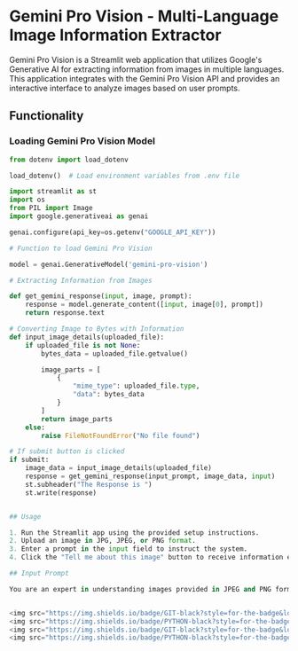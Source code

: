 # Gemini Pro Vision - Multi-Language Image Information Extractor

Gemini Pro Vision is a Streamlit web application that utilizes Google's Generative AI for extracting information from images in multiple languages. This application integrates with the Gemini Pro Vision API and provides an interactive interface to analyze images based on user prompts.

## Functionality

### Loading Gemini Pro Vision Model

```python
from dotenv import load_dotenv

load_dotenv()  # Load environment variables from .env file

import streamlit as st 
import os 
from PIL import Image
import google.generativeai as genai

genai.configure(api_key=os.getenv("GOOGLE_API_KEY"))

# Function to load Gemini Pro Vision

model = genai.GenerativeModel('gemini-pro-vision')

# Extracting Information from Images

def get_gemini_response(input, image, prompt):
    response = model.generate_content([input, image[0], prompt])
    return response.text

# Converting Image to Bytes with Information
def input_image_details(uploaded_file):
    if uploaded_file is not None:
        bytes_data = uploaded_file.getvalue()

        image_parts = [
            {
                "mime_type": uploaded_file.type,
                "data": bytes_data
            }
        ]
        return image_parts
    else:
        raise FileNotFoundError("No file found")

# If submit button is clicked
if submit:
    image_data = input_image_details(uploaded_file)
    response = get_gemini_response(input_prompt, image_data, input)
    st.subheader("The Response is ")
    st.write(response)


## Usage

1. Run the Streamlit app using the provided setup instructions.
2. Upload an image in JPG, JPEG, or PNG format.
3. Enter a prompt in the input field to instruct the system.
4. Click the "Tell me about this image" button to receive information extracted from the image.

## Input Prompt

You are an expert in understanding images provided in JPEG and PNG formats. We will upload an image, and you will have to answer questions about that uploaded image.


<img src="https://img.shields.io/badge/GIT-black?style=for-the-badge&logo=GIT&logoColor=F05032"/>
<img src="https://img.shields.io/badge/PYTHON-black?style=for-the-badge&logo=python&logoColor=gold"/>
<img src="https://img.shields.io/badge/GIT-black?style=for-the-badge&logo=GIT&logoColor=F05032"/>
<img src="https://img.shields.io/badge/PYTHON-black?style=for-the-badge&logo=python&logoColor=gold"/>
